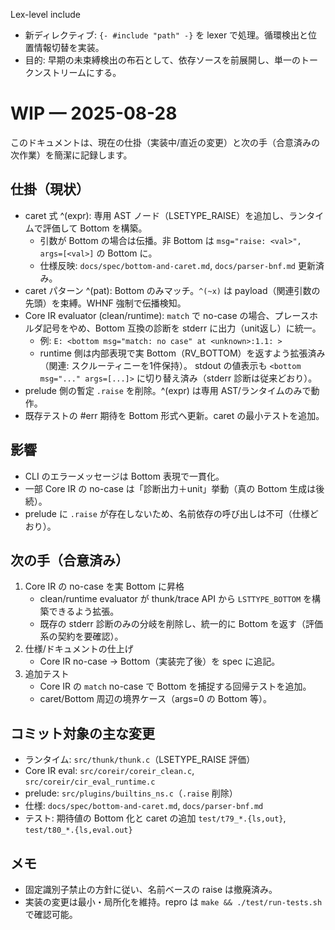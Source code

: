 Lex-level include
- 新ディレクティブ: `{- #include "path" -}` を lexer で処理。循環検出と位置情報切替を実装。
- 目的: 早期の未束縛検出の布石として、依存ソースを前展開し、単一のトークンストリームにする。
# WIP — 2025-08-28

このドキュメントは、現在の仕掛（実装中/直近の変更）と次の手（合意済みの次作業）を簡潔に記録します。

## 仕掛（現状）
- caret 式 ^(expr): 専用 AST ノード（LSETYPE_RAISE）を追加し、ランタイムで評価して Bottom を構築。
  - 引数が Bottom の場合は伝播。非 Bottom は `msg="raise: <val>", args=[<val>]` の Bottom に。
  - 仕様反映: `docs/spec/bottom-and-caret.md`, `docs/parser-bnf.md` 更新済み。
- caret パターン ^(pat): Bottom のみマッチ。`^(~x)` は payload（関連引数の先頭）を束縛。WHNF 強制で伝播検知。
- Core IR evaluator (clean/runtime): `match` で no-case の場合、プレースホルダ記号をやめ、Bottom 互換の診断を stderr に出力（unit返し）に統一。
  - 例: `E: <bottom msg="match: no case" at <unknown>:1.1: >`
   - runtime 側は内部表現で実 Bottom（RV_BOTTOM）を返すよう拡張済み（関連: スクルーティニーを1件保持）。
      stdout の値表示も `<bottom msg="..." args=[...]>` に切り替え済み（stderr 診断は従来どおり）。
- prelude 側の暫定 `.raise` を削除。^(expr) は専用 AST/ランタイムのみで動作。
- 既存テストの #err 期待を Bottom 形式へ更新。caret の最小テストを追加。

## 影響
- CLI のエラーメッセージは Bottom 表現で一貫化。
- 一部 Core IR の no-case は「診断出力＋unit」挙動（真の Bottom 生成は後続）。
- prelude に `.raise` が存在しないため、名前依存の呼び出しは不可（仕様どおり）。

## 次の手（合意済み）
1) Core IR の no-case を実 Bottom に昇格
   - clean/runtime evaluator が thunk/trace API から `LSTTYPE_BOTTOM` を構築できるよう拡張。
   - 既存の stderr 診断のみの分岐を削除し、統一的に Bottom を返す（評価系の契約を要確認）。
2) 仕様/ドキュメントの仕上げ
   - Core IR no-case → Bottom（実装完了後）を spec に追記。
3) 追加テスト
   - Core IR の `match` no-case で Bottom を捕捉する回帰テストを追加。
   - caret/Bottom 周辺の境界ケース（args=0 の Bottom 等）。

## コミット対象の主な変更
- ランタイム: `src/thunk/thunk.c`（LSETYPE_RAISE 評価）
- Core IR eval: `src/coreir/coreir_clean.c`, `src/coreir/cir_eval_runtime.c`
- prelude: `src/plugins/builtins_ns.c`（`.raise` 削除）
- 仕様: `docs/spec/bottom-and-caret.md`, `docs/parser-bnf.md`
- テスト: 期待値の Bottom 化と caret の追加 `test/t79_*.{ls,out}`, `test/t80_*.{ls,eval.out}`

## メモ
- 固定識別子禁止の方針に従い、名前ベースの raise は撤廃済み。
- 実装の変更は最小・局所化を維持。repro は `make && ./test/run-tests.sh` で確認可能。
